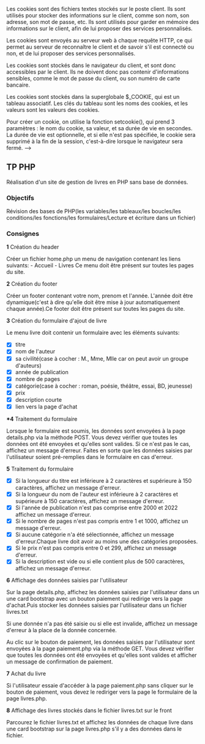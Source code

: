 Les cookies sont des fichiers textes stockés sur le poste client. Ils sont utilisés pour stocker des informations sur le client, comme son nom, son adresse, son mot de passe, etc. Ils sont utilisés pour garder en mémoire des informations sur le client, afin de lui proposer des services personnalisés.

Les cookies sont envoyés au serveur web à chaque requête HTTP, ce qui permet au serveur de reconnaître le client et de savoir s'il est connecté ou non, et de lui proposer des services personnalisés.

Les cookies sont stockés dans le navigateur du client, et sont donc accessibles par le client. Ils ne doivent donc pas contenir d'informations sensibles, comme le mot de passe du client, ou son numéro de carte bancaire.

Les cookies sont stockés dans la superglobale $\_COOKIE, qui est un tableau associatif. Les clés du tableau sont les noms des cookies, et les valeurs sont les valeurs des cookies.

Pour créer un cookie, on utilise la fonction setcookie(), qui prend 3 paramètres : le nom du cookie, sa valeur, et sa durée de vie en secondes. La durée de vie est optionnelle, et si elle n'est pas spécifiée, le cookie sera supprimé à la fin de la session, c'est-à-dire lorsque le navigateur sera fermé. -->

## TP PHP

Réalisation d'un site de gestion de livres en PHP sans base de données.

### Objectifs

Révision des bases de PHP(les variables/les tableaux/les boucles/les conditions/les fonctions/les formulaires/Lecture et écriture dans un fichier)

### Consignes

**1** Création du header

Créer un fichier home.php un menu de navigation contenant les liens suivants: - Accueil - Livres
Ce menu doit être présent sur toutes les pages du site.

**2** Création du footer

Créer un footer contenant votre nom, prenom et l'année. L'année doit être dynamique(c'est à dire qu'elle doit être mise à jour automatiquement chaque année).Ce footer doit être présent sur toutes les pages du site.

**3** Création du formulaire d'ajout de livre

Le menu livre doit contenir un formulaire avec les éléments suivants:

- [x] titre
- [x] nom de l'auteur
- [x] sa civilité(case à cocher : M., Mme, Mlle car on peut avoir un groupe d'auteurs)
- [x] année de publication
- [x] nombre de pages
- [x] catégorie(case à cocher : roman, poésie, théâtre, essai, BD, jeunesse)
- [x] prix
- [x] description courte
- [x] lien vers la page d'achat

**\*4** Traitement du formulaire

Lorsque le formulaire est soumis, les données sont envoyées à la page details.php via la méthode POST. Vous devez vérifier que toutes les données ont été envoyées et qu'elles sont valides. Si ce n'est pas le cas, affichez un message d'erreur.
Faites en sorte que les données saisies par l'utilisateur soient pré-remplies dans le formulaire en cas d'erreur.

**5** Traitement du formulaire

- [x] Si la longueur du titre est inférieure à 2 caractères et supérieure à 150 caractères, affichez un message d'erreur.
- [x] Si la longueur du nom de l'auteur est inférieure à 2 caractères et supérieure à 150 caractères, affichez un message d'erreur.
- [x] Si l'année de publication n'est pas comprise entre 2000 et 2022 affichez un message d'erreur.
- [x] Si le nombre de pages n'est pas compris entre 1 et 1000, affichez un message d'erreur.
- [x] Si aucune catégorie n'a été sélectionnée, affichez un message d'erreur.Chaque livre doit avoir au moins une des catégories proposées.
- [x] Si le prix n'est pas compris entre 0 et 299, affichez un message d'erreur.
- [x] Si la description est vide ou si elle contient plus de 500 caractères, affichez un message d'erreur.

**6** Affichage des données saisies par l'utilisateur

Sur la page details.php, affichez les données saisies par l'utilisateur dans un une card bootstrap avec un bouton paiement qui redirige vers la page d'achat.Puis stocker les données saisies par l'utilisateur dans un fichier livres.txt

Si une donnée n'a pas été saisie ou si elle est invalide, affichez un message d'erreur à la place de la donnée concernée.

Au clic sur le bouton de paiement, les données saisies par l'utilisateur sont envoyées à la page paiement.php via la méthode GET. Vous devez vérifier que toutes les données ont été envoyées et qu'elles sont valides et afficher un message de confirmation de paiement.

**7** Achat du livre

Si l'utilisateur essaie d'accéder à la page paiement.php sans cliquer sur le bouton de paiement, vous devez le rediriger vers la page le formulaire de la page livres.php.

**8** Affichage des livres stockés dans le fichier livres.txt sur le front

Parcourez le fichier livres.txt et affichez les données de chaque livre dans une card bootstrap sur la page livres.php s'il y a des données dans le fichier.
